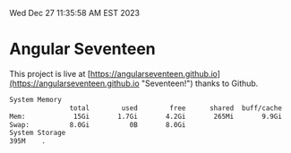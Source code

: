 Wed Dec 27 11:35:58 AM EST 2023

# Angular Seventeen


This project is live at [https://angularseventeen.github.io](https://angularseventeen.github.io "Seventeen!") thanks to Github.

```bash
System Memory
               total        used        free      shared  buff/cache   available
Mem:            15Gi       1.7Gi       4.2Gi       265Mi       9.9Gi        13Gi
Swap:          8.0Gi          0B       8.0Gi
System Storage
395M	.
```
